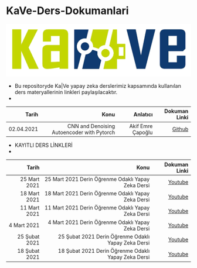 # KaVe-Ders-Dokumanlari


<div style="text-align:center"><img src="image/kave1.PNG" /></div>

* Bu repositoryde Ka|Ve yapay zeka derslerimiz kapsamında kullanılan ders materyallerinin linkleri paylaşılacaktır. 
*

| Tarih  | Konu | Anlatıcı | Dokuman Linki |
| -----:|-----:|-----:|-----:|
| 02.04.2021   | CNN and Denoising Autoencoder with Pytorch |  Akif Emre Çapoğlu  | [Github](https://github.com/capogluuu/Denoising-Autoencoders-with-Pytorch)|



* KAYITLI DERS LİNKLERİ
* 

| Tarih  | Konu | Dokuman Linki |
| -----:|-----:|-----:|
| 25 Mart 2021   | 25 Mart 2021 Derin Öğrenme Odaklı Yapay Zeka Dersi | [Youtube](https://www.youtube.com/watch?v=_ZguXm-xQCI)|
| 18 Mart 2021   | 18 Mart 2021 Derin Öğrenme Odaklı Yapay Zeka Dersi | [Youtube](https://www.youtube.com/watch?v=hDUgnzUsO7A)|
| 11 Mart 2021   | 11 Mart 2021 Derin Öğrenme Odaklı Yapay Zeka Dersi | [Youtube](https://www.youtube.com/watch?v=hKV4iwH7-4o)|
| 4 Mart 2021   | 4 Mart 2021 Derin Öğrenme Odaklı Yapay Zeka Dersi | [Youtube](https://www.youtube.com/watch?v=eELmtE7zIig)|
| 25 Şubat 2021   | 25 Şubat 2021 Derin Öğrenme Odaklı Yapay Zeka Dersi | [Youtube](https://www.youtube.com/watch?v=1I5TWlfRb1A)|
| 18 Şubat 2021   | 18 Şubat 2021 Derin Öğrenme Odaklı Yapay Zeka Dersi | [Youtube](https://www.youtube.com/watch?v=u2RIGWupqNY)|
